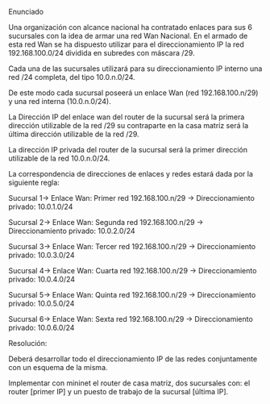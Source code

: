Enunciado

Una organización con alcance nacional ha contratado enlaces para sus 6 sucursales con la idea de armar una red Wan Nacional. En el armado de esta red Wan se ha dispuesto utilizar para el direccionamiento IP la red 192.168.100.0/24 dividida en subredes con máscara /29.

Cada una de las sucursales utilizará para su direccionamiento IP interno una red /24 completa, del tipo 10.0.n.0/24.

De este modo cada sucursal poseerá un enlace Wan (red 192.168.100.n/29) y una red interna (10.0.n.0/24).

La Dirección IP del enlace wan del router de la sucursal será la primera dirección utilizable de la red /29 su contraparte en la casa matríz será la última dirección utilizable de la red /29.

La dirección IP privada del router de la sucursal será la primer dirección utilizable de la red 10.0.n.0/24.



La correspondencia de direcciones de enlaces y redes estará dada por la siguiente regla:

Sucursal 1-> Enlace Wan: Primer red 192.168.100.n/29 -> Direccionamiento privado: 10.0.1.0/24

Sucursal 2-> Enlace Wan: Segunda red 192.168.100.n/29 -> Direccionamiento privado: 10.0.2.0/24

Sucursal 3-> Enlace Wan: Tercer red 192.168.100.n/29 -> Direccionamiento privado: 10.0.3.0/24

Sucursal 4-> Enlace Wan: Cuarta red 192.168.100.n/29 -> Direccionamiento privado: 10.0.4.0/24

Sucursal 5-> Enlace Wan: Quinta red 192.168.100.n/29 -> Direccionamiento privado: 10.0.5.0/24

Sucursal 6-> Enlace Wan: Sexta red 192.168.100.n/29 -> Direccionamiento privado: 10.0.6.0/24



Resolución:

Deberá desarrollar todo el direccionamiento IP de las redes conjuntamente con un esquema de la misma.

Implementar con mininet el router de casa matriz, dos sucursales con: el router [primer IP] y un puesto de trabajo de la sucursal [última IP].
